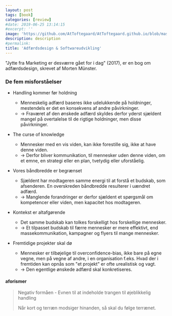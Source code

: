 ```yaml
---
layout: post
tags: [book]
categories: [review]
#date: 2019-06-25 13:14:15
#excerpt: ''
image: 'https://github.com/AtToftegaard/AtToftegaard.github.io/blob/master/assets/jytteforside.jpg'
description: description
#permalink:
title: 'Adfærdsdesign & Softwareudvikling'
---
```


"Jytte fra Marketing er desværre gået for i dag" (2017), er en bog om adfærdsdesign, skrevet af Morten Münster.

### De fem misforståelser

- Handling kommer før holdning
    - Menneskelig adfærd baseres ikke udelukkende på holdninger, mestendels er det en konsekvens af andre påvirkninger.
    - &rarr; Fraværet af den ønskede adfærd skyldes derfor yderst sjældent mangel på overtalelse til de rigtige holdninger, men disse påvirkninger. 
    
- The curse of knowledge
    - Mennesker med en vis viden, kan ikke forestille sig, ikke at have denne viden.
    - &rarr; Derfor bliver kommunikation, til mennesker uden denne viden, om et emne, en strategi eller en plan, tvetydig eller uforståelig.
- Vores båndbredde er begrænset
    - Sjældent har modtageren samme energi til at forstå et budskab, som afsenderen. En overskreden båndbredde resulterer i uændret adfærd.
    - &rarr; Manglende forandringer er derfor sjældent et spørgsmål om kompetencer eller viden, men kapacitet hos modtageren.
- Kontekst er altafgørende
    - Det samme budskab kan tolkes forskelligt hos forskellige mennesker.
    - &rarr; Et tilpasset budskab til færre mennesker er mere effektivt, end massekommunikation, kampagner og flyers til mange mennesker. 
- Fremtidige projekter skal dø
    - Mennesker er tilbøjelige til overconfidence-bias, ikke bare på egne vegne, men på vegne af andre, i en organisation f.eks. Hvad der i fremtiden kan opnås som "et projekt" er ofte urealistisk og vagt.
    - &rarr; Den egentlige ønskede adfærd skal konkretiseres.


#### aforismer
> Negativ formåen - Evnen til at indeholde trangen til øjeblikkelig handling
>
> Når kort og terræn modsiger hinanden, så skal du følge terrænet.

